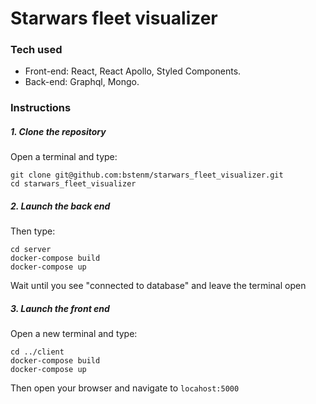 # Starwars fleet visualizer

### Tech used
  - Front-end: React, React Apollo, Styled Components.
  - Back-end: Graphql, Mongo.
  
### Instructions
  ##### 1. Clone the repository  
  
  Open a terminal and type:  
  
  ```git clone git@github.com:bstenm/starwars_fleet_visualizer.git```  
  ```cd starwars_fleet_visualizer```  
  
  ##### 2. Launch the back end  
  
  Then type:  
  
  ```cd server```  
  ```docker-compose build```  
  ```docker-compose up```  
  
  Wait until you see "connected to database" and leave the terminal open  
  
  ##### 3. Launch the front end  

  Open a new terminal and type:  
  
  ```cd ../client```  
  ```docker-compose build```  
  ```docker-compose up```  
  
  Then open your browser and navigate to ```locahost:5000```
  
